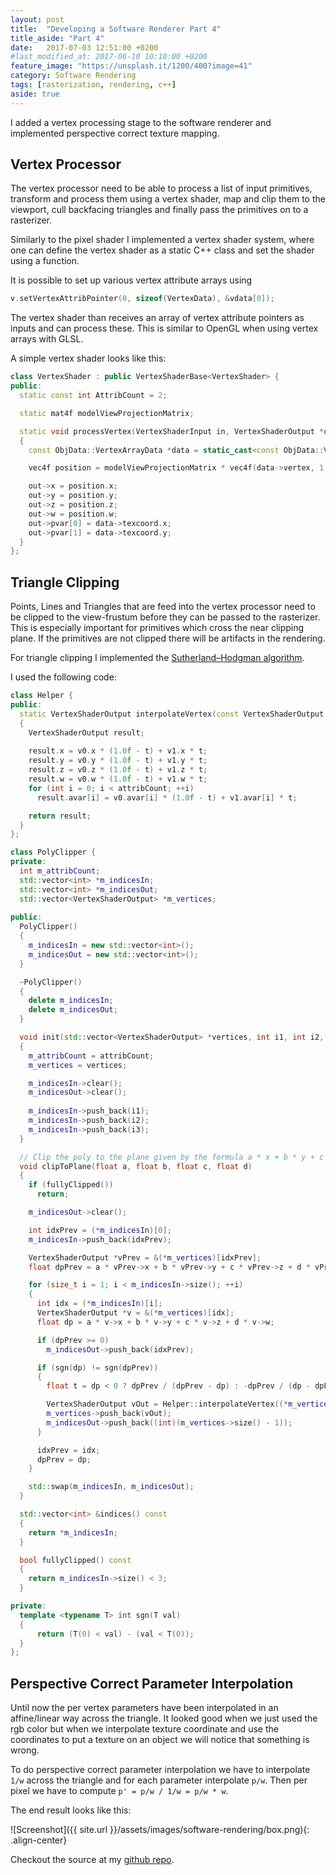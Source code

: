 ```yaml
---
layout: post
title:  "Developing a Software Renderer Part 4"
title_aside: "Part 4"
date:   2017-07-03 12:51:00 +0200
#last_modified_at: 2017-06-10 10:10:00 +0200
feature_image: "https://unsplash.it/1200/400?image=41"
category: Software Rendering
tags: [rasterization, rendering, c++]
aside: true
---
```

I added a vertex processing stage to the software renderer and implemented
perspective correct texture mapping. 

<!-- more -->

## Vertex Processor

The vertex processor need to be able to process a list of input primitives,
transform and process them using a vertex shader, map and clip them to the
viewport, cull backfacing triangles and finally pass the primitives on to a
rasterizer. 

Similarly to the pixel shader I implemented a vertex shader system, where one
can define the vertex shader as a static C++ class and set the shader using a
function.

It is possible to set up various vertex attribute arrays using 

```cpp
v.setVertexAttribPointer(0, sizeof(VertexData), &vdata[0]);
```

The vertex shader than receives an array of vertex attribute pointers as inputs
and can process these. This is similar to OpenGL when using vertex arrays with
GLSL.

A simple vertex shader looks like this:

```cpp
class VertexShader : public VertexShaderBase<VertexShader> {
public:
  static const int AttribCount = 2;

  static mat4f modelViewProjectionMatrix;

  static void processVertex(VertexShaderInput in, VertexShaderOutput *out)
  {
    const ObjData::VertexArrayData *data = static_cast<const ObjData::VertexArrayData*>(in[0]);

    vec4f position = modelViewProjectionMatrix * vec4f(data->vertex, 1.0f);

    out->x = position.x;
    out->y = position.y;
    out->z = position.z;
    out->w = position.w;
    out->pvar[0] = data->texcoord.x;
    out->pvar[1] = data->texcoord.y;
  }
};
```

## Triangle Clipping

Points, Lines and Triangles that are feed into the vertex processor need to be
clipped to the view-frustum before they can be passed to the rasterizer. This is
especially important for primitives which cross the near clipping plane. If the
primitives are not clipped there will be artifacts in the rendering.

For triangle clipping I implemented the [Sutherland–Hodgman algorithm](https://en.wikipedia.org/wiki/Sutherland%E2%80%93Hodgman_algorithm).

I used the following code:

```cpp
class Helper {
public:
  static VertexShaderOutput interpolateVertex(const VertexShaderOutput &v0, const VertexShaderOutput &v1, float t, int attribCount)
  {
    VertexShaderOutput result;
    
    result.x = v0.x * (1.0f - t) + v1.x * t;
    result.y = v0.y * (1.0f - t) + v1.y * t;
    result.z = v0.z * (1.0f - t) + v1.z * t;
    result.w = v0.w * (1.0f - t) + v1.w * t;
    for (int i = 0; i < attribCount; ++i)
      result.avar[i] = v0.avar[i] * (1.0f - t) + v1.avar[i] * t;

    return result;
  }
};

class PolyClipper {
private:
  int m_attribCount;
  std::vector<int> *m_indicesIn;
  std::vector<int> *m_indicesOut;
  std::vector<VertexShaderOutput> *m_vertices;
  
public:
  PolyClipper()
  {
    m_indicesIn = new std::vector<int>();
    m_indicesOut = new std::vector<int>();
  }

  ~PolyClipper()
  {
    delete m_indicesIn;
    delete m_indicesOut;
  }

  void init(std::vector<VertexShaderOutput> *vertices, int i1, int i2, int i3, int attribCount)
  {
    m_attribCount = attribCount;
    m_vertices = vertices;

    m_indicesIn->clear();
    m_indicesOut->clear();
    
    m_indicesIn->push_back(i1);
    m_indicesIn->push_back(i2);
    m_indicesIn->push_back(i3);
  }

  // Clip the poly to the plane given by the formula a * x + b * y + c * z + d * w.
  void clipToPlane(float a, float b, float c, float d)
  {
    if (fullyClipped())
      return;

    m_indicesOut->clear();

    int idxPrev = (*m_indicesIn)[0];
    m_indicesIn->push_back(idxPrev);

    VertexShaderOutput *vPrev = &(*m_vertices)[idxPrev];
    float dpPrev = a * vPrev->x + b * vPrev->y + c * vPrev->z + d * vPrev->w;

    for (size_t i = 1; i < m_indicesIn->size(); ++i)
    {
      int idx = (*m_indicesIn)[i];
      VertexShaderOutput *v = &(*m_vertices)[idx];
      float dp = a * v->x + b * v->y + c * v->z + d * v->w;

      if (dpPrev >= 0)
        m_indicesOut->push_back(idxPrev);

      if (sgn(dp) != sgn(dpPrev))
      {
        float t = dp < 0 ? dpPrev / (dpPrev - dp) : -dpPrev / (dp - dpPrev);

        VertexShaderOutput vOut = Helper::interpolateVertex((*m_vertices)[idxPrev], (*m_vertices)[idx], t, m_attribCount);
        m_vertices->push_back(vOut);
        m_indicesOut->push_back((int)(m_vertices->size() - 1));
      }

      idxPrev = idx;
      dpPrev = dp;
    }

    std::swap(m_indicesIn, m_indicesOut);
  }

  std::vector<int> &indices() const
  {
    return *m_indicesIn;
  }

  bool fullyClipped() const
  {
    return m_indicesIn->size() < 3;
  }

private:
  template <typename T> int sgn(T val) 
  {
      return (T(0) < val) - (val < T(0));
  }
};
```

## Perspective Correct Parameter Interpolation

Until now the per vertex parameters have been interpolated in an affine/linear
way across the triangle. It looked good when we just used the rgb color but when
we interpolate texture coordinate and use the coordinates to put a texture on an
object we will notice that something is wrong.

To do perspective correct parameter interpolation we have to interpolate `1/w`
across the triangle and for each parameter interpolate `p/w`. Then per pixel we
have to compute `p' = p/w / 1/w = p/w * w`.

The end result looks like this:

![Screenshot]({{ site.url }}/assets/images/software-rendering/box.png){: .align-center}

Checkout the source at my [github repo](https://github.com/trenki2/SoftwareRenderer).